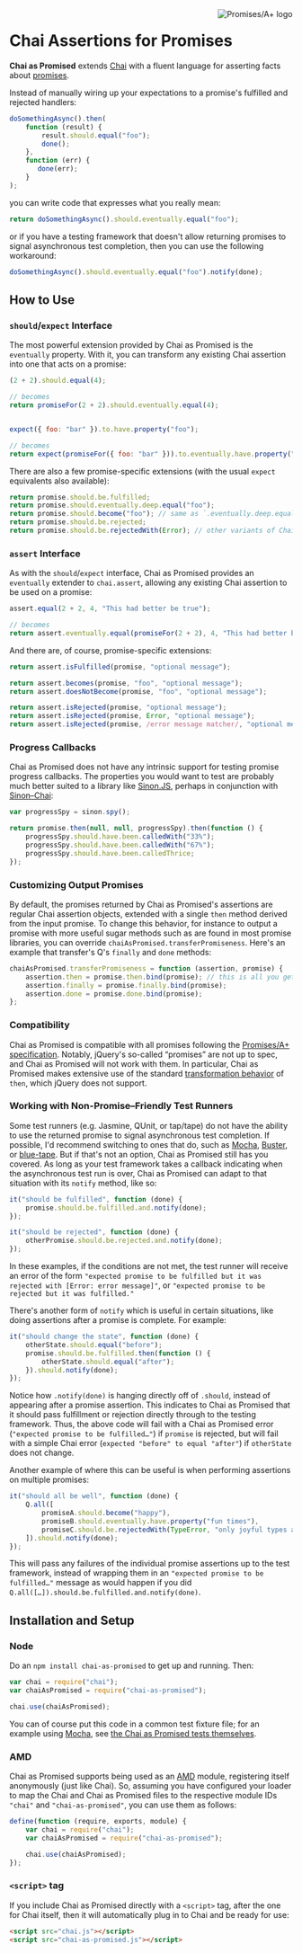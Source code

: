 <a href="http://promises-aplus.github.com/promises-spec">
    <img src="http://promises-aplus.github.com/promises-spec/assets/logo-small.png"
         align="right" valign="top" alt="Promises/A+ logo" />
</a>

# Chai Assertions for Promises

**Chai as Promised** extends [Chai][chai] with a fluent language for asserting facts about [promises][presentation].

Instead of manually wiring up your expectations to a promise's fulfilled and rejected handlers:

```javascript
doSomethingAsync().then(
    function (result) {
        result.should.equal("foo");
        done();
    },
    function (err) {
       done(err);
    }
);
```

you can write code that expresses what you really mean:

```javascript
return doSomethingAsync().should.eventually.equal("foo");
```

or if you have a testing framework that doesn't allow returning promises to signal asynchronous test completion, then
you can use the following workaround:

```javascript
doSomethingAsync().should.eventually.equal("foo").notify(done);
```

## How to Use

### `should`/`expect` Interface

The most powerful extension provided by Chai as Promised is the `eventually` property. With it, you can transform any
existing Chai assertion into one that acts on a promise:

```javascript
(2 + 2).should.equal(4);

// becomes
return promiseFor(2 + 2).should.eventually.equal(4);


expect({ foo: "bar" }).to.have.property("foo");

// becomes
return expect(promiseFor({ foo: "bar" })).to.eventually.have.property("foo");
```

There are also a few promise-specific extensions (with the usual `expect` equivalents also available):

```javascript
return promise.should.be.fulfilled;
return promise.should.eventually.deep.equal("foo");
return promise.should.become("foo"); // same as `.eventually.deep.equal`
return promise.should.be.rejected;
return promise.should.be.rejectedWith(Error); // other variants of Chai's `throw` assertion work too.
```

### `assert` Interface

As with the `should`/`expect` interface, Chai as Promised provides an `eventually` extender to `chai.assert`, allowing
any existing Chai assertion to be used on a promise:

```javascript
assert.equal(2 + 2, 4, "This had better be true");

// becomes
return assert.eventually.equal(promiseFor(2 + 2), 4, "This had better be true, eventually");
```

And there are, of course, promise-specific extensions:

```javascript
return assert.isFulfilled(promise, "optional message");

return assert.becomes(promise, "foo", "optional message");
return assert.doesNotBecome(promise, "foo", "optional message");

return assert.isRejected(promise, "optional message");
return assert.isRejected(promise, Error, "optional message");
return assert.isRejected(promise, /error message matcher/, "optional message");
```

### Progress Callbacks

Chai as Promised does not have any intrinsic support for testing promise progress callbacks. The properties you would
want to test are probably much better suited to a library like [Sinon.JS][sinon], perhaps in conjunction with
[Sinon–Chai][sinon-chai]:

```javascript
var progressSpy = sinon.spy();

return promise.then(null, null, progressSpy).then(function () {
    progressSpy.should.have.been.calledWith("33%");
    progressSpy.should.have.been.calledWith("67%");
    progressSpy.should.have.been.calledThrice;
});
```

### Customizing Output Promises

By default, the promises returned by Chai as Promised's assertions are regular Chai assertion objects, extended with
a single `then` method derived from the input promise. To change this behavior, for instance to output a promise with
more useful sugar methods such as are found in most promise libraries, you can override
`chaiAsPromised.transferPromiseness`. Here's an example that transfer's Q's `finally` and `done` methods:

```js
chaiAsPromised.transferPromiseness = function (assertion, promise) {
    assertion.then = promise.then.bind(promise); // this is all you get by default
    assertion.finally = promise.finally.bind(promise);
    assertion.done = promise.done.bind(promise);
};
```

### Compatibility

Chai as Promised is compatible with all promises following the [Promises/A+ specification][spec]. Notably, jQuery's
so-called “promises” are not up to spec, and Chai as Promised will not work with them. In particular, Chai as Promised
makes extensive use of the standard [transformation behavior][] of `then`, which jQuery does not support.

### Working with Non-Promise–Friendly Test Runners

Some test runners (e.g. Jasmine, QUnit, or tap/tape) do not have the ability to use the returned promise to signal
asynchronous test completion. If possible, I'd recommend switching to ones that do, such as [Mocha][mocha-promises],
[Buster][buster-promises], or [blue-tape][]. But if that's not an option, Chai as Promised still has you covered. As
long as your test framework takes a callback indicating when the asynchronous test run is over, Chai as Promised can
adapt to that situation with its `notify` method, like so:

```javascript
it("should be fulfilled", function (done) {
    promise.should.be.fulfilled.and.notify(done);
});

it("should be rejected", function (done) {
    otherPromise.should.be.rejected.and.notify(done);
});
```

In these examples, if the conditions are not met, the test runner will receive an error of the form `"expected promise
to be fulfilled but it was rejected with [Error: error message]"`, or `"expected promise to be rejected but it was
fulfilled."`

There's another form of `notify` which is useful in certain situations, like doing assertions after a promise is
complete. For example:

```javascript
it("should change the state", function (done) {
    otherState.should.equal("before");
    promise.should.be.fulfilled.then(function () {
        otherState.should.equal("after");
    }).should.notify(done);
});
```

Notice how `.notify(done)` is hanging directly off of `.should`, instead of appearing after a promise assertion. This
indicates to Chai as Promised that it should pass fulfillment or rejection directly through to the testing framework.
Thus, the above code will fail with a Chai as Promised error (`"expected promise to be fulfilled…"`) if `promise` is
rejected, but will fail with a simple Chai error (`expected "before" to equal "after"`) if `otherState` does not change.

Another example of where this can be useful is when performing assertions on multiple promises:

```javascript
it("should all be well", function (done) {
    Q.all([
        promiseA.should.become("happy"),
        promiseB.should.eventually.have.property("fun times"),
        promiseC.should.be.rejectedWith(TypeError, "only joyful types are allowed")
    ]).should.notify(done);
});
```

This will pass any failures of the individual promise assertions up to the test framework, instead of wrapping them in
an `"expected promise to be fulfilled…"` message as would happen if you did
`Q.all([…]).should.be.fulfilled.and.notify(done)`.

## Installation and Setup

### Node

Do an `npm install chai-as-promised` to get up and running. Then:

```javascript
var chai = require("chai");
var chaiAsPromised = require("chai-as-promised");

chai.use(chaiAsPromised);
```

You can of course put this code in a common test fixture file; for an example using [Mocha][], see
[the Chai as Promised tests themselves][fixturedemo].

### AMD

Chai as Promised supports being used as an [AMD][amd] module, registering itself anonymously (just like Chai). So,
assuming you have configured your loader to map the Chai and Chai as Promised files to the respective module IDs
`"chai"` and `"chai-as-promised"`, you can use them as follows:

```javascript
define(function (require, exports, module) {
    var chai = require("chai");
    var chaiAsPromised = require("chai-as-promised");

    chai.use(chaiAsPromised);
});
```

### `<script>` tag

If you include Chai as Promised directly with a `<script>` tag, after the one for Chai itself, then it will
automatically plug in to Chai and be ready for use:

```html
<script src="chai.js"></script>
<script src="chai-as-promised.js"></script>
```


[presentation]: http://www.slideshare.net/domenicdenicola/callbacks-promises-and-coroutines-oh-my-the-evolution-of-asynchronicity-in-javascript
[chai]: http://chaijs.com/
[Mocha-promises]: http://visionmedia.github.io/mocha/#asynchronous-code
[Buster-promises]: http://docs.busterjs.org/en/latest/modules/buster-test/spec/#returning-a-promise
[blue-tape]: https://github.com/spion/blue-tape
[spec]: http://promisesaplus.com/
[transformation behavior]: http://domenic.me/2012/10/14/youre-missing-the-point-of-promises/#toc_2
[Mocha]: http://visionmedia.github.com/mocha/
[fixturedemo]: https://github.com/domenic/chai-as-promised/tree/master/test/
[amd]: https://github.com/amdjs/amdjs-api/wiki/AMD
[sinon]: http://sinonjs.org/
[sinon-chai]: https://github.com/domenic/sinon-chai
